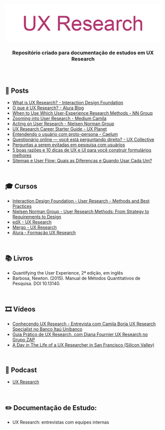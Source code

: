 <div align="center">
 
 ![UX Research Header Readme](images/ux-research.png)

  ### **Repositório criado para documentação de estudos em UX Research**
</div>
<br><br>

## 📰 Posts

+ [What is UX Research? - Interaction Design Foundation](https://www.interaction-design.org/literature/topics/ux-research)
+ [O que é UX Research? - Alura Blog](https://www.alura.com.br/artigos/o-que-e-ux-research)
+ [When to Use Which User-Experience Research Methods - NN Group](https://www.nngroup.com/articles/which-ux-research-methods/)
+ [Zooming into User Research - Medium Camila](https://medium.com/@camila.brj)
+ [Acting on User Research - Nielsen Norman Group](https://www.nngroup.com/articles/acting-on-user-research/)
+ [UX Research Career Starter Guide - UX Planet](https://uxplanet.org/ux-research-career-starter-guide-80dafda0a601)
+ [Entendendo o usuário com proto-persona - Caelum](https://blog.caelum.com.br/entendendo-usuario-proto-persona/)
+ [Questionário online — você está perguntando direito? - UX Collective](https://brasil.uxdesign.cc/question%C3%A1rio-online-voc%C3%AA-est%C3%A1-perguntando-direito-77e4be8a89f5)
+ [Perguntas a serem evitadas em pesquisa com usuários](https://uxdesign.blog.br/perguntas-a-evitar-em-pesquisas-com-usuarios-8ae93a205264)
+ [5 boas razões e 10 dicas de UX e UI para você construir formulários melhores](https://coletivoux.com/5-razoes-e-10-dicas-para-melhorar-seus-formularios-web-e-mobile-f6ba68ff0d4)
+ [Sitemap e User Flow: Quais as Diferenças e Quando Usar Cada Um?](http://designr.com.br/sitemap-e-user-flow-quais-as-diferencas-e-quando-usar-cada-um/)

<br>

## 🎓 Cursos

+ [Interaction Design Foundation - User Research - Methods and Best Practices](https://www.interaction-design.org/courses/user-research-methods-and-best-practices)
+ [Nielsen Norman Group - User Research Methods: From Strategy to Requirements to Design](https://www.nngroup.com/courses/research-beyond-user-testing/)
+ [edX - UX Research](https://www.edx.org/course/ux-research)
+ [Mergo - UX Research](https://www.mergo.com.br/ux-research/)
+ [Alura - Formação UX Research](https://www.alura.com.br/formacao-ux-research)

<br>

## 📚 Livros

+ Quantifying the User Experience, 2ª edição, em inglês
+ Barbosa, Newton. (2015). Manual de Métodos Quantitativos de Pesquisa. DOI 10.13140.


<br>

## 🎞️ Vídeos

+ [Conhecendo UX Research - Entrevista com Camila Borja UX Research Specialist no Banco Itaú Unibanco](https://www.youtube.com/watch?v=82V4cpzDlw0&ab_channel=DesignTeam)
+ [Guia Prático de UX Research. com Diana Fournier UX Research no Grupo ZAP](https://www.youtube.com/watch?v=C6urHjGxRE4&ab_channel=Xlab)
+ [A Day in The Life of a UX Researcher in San Francisco (Silicon Valley)](https://www.youtube.com/watch?v=6xO4ltetSZE&ab_channel=KevinLiang)

<br>

## 🎤 Podcast

+ [UX Research](https://cursos.alura.com.br/hipsterstech-ux-research-hipsters-185-a377)

<br>

## ✏️ Documentação de Estudo:

+ UX Research: entrevistas com equipes internas

